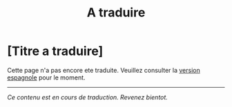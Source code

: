﻿---
title: [A traduire]
---

<!-- TODO: translation missing - French version -->

# [Titre a traduire]

Cette page n'a pas encore ete traduite. Veuillez consulter la [version espagnole](/es/readme) pour le moment.

---

*Ce contenu est en cours de traduction. Revenez bientot.*
